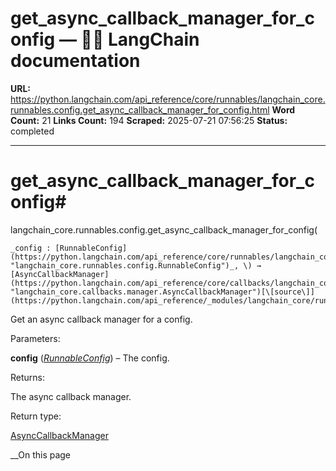 # get_async_callback_manager_for_config — 🦜🔗 LangChain  documentation

**URL:** https://python.langchain.com/api_reference/core/runnables/langchain_core.runnables.config.get_async_callback_manager_for_config.html
**Word Count:** 21
**Links Count:** 194
**Scraped:** 2025-07-21 07:56:25
**Status:** completed

---

# get\_async\_callback\_manager\_for\_config\#

langchain\_core.runnables.config.get\_async\_callback\_manager\_for\_config\(

    _config : [RunnableConfig](https://python.langchain.com/api_reference/core/runnables/langchain_core.runnables.config.RunnableConfig.html#langchain_core.runnables.config.RunnableConfig "langchain_core.runnables.config.RunnableConfig")_, \) → [AsyncCallbackManager](https://python.langchain.com/api_reference/core/callbacks/langchain_core.callbacks.manager.AsyncCallbackManager.html#langchain_core.callbacks.manager.AsyncCallbackManager "langchain_core.callbacks.manager.AsyncCallbackManager")[\[source\]](https://python.langchain.com/api_reference/_modules/langchain_core/runnables/config.html#get_async_callback_manager_for_config)\#     

Get an async callback manager for a config.

Parameters:     

**config** \([_RunnableConfig_](https://python.langchain.com/api_reference/core/runnables/langchain_core.runnables.config.RunnableConfig.html#langchain_core.runnables.config.RunnableConfig "langchain_core.runnables.config.RunnableConfig")\) – The config.

Returns:     

The async callback manager.

Return type:     

[AsyncCallbackManager](https://python.langchain.com/api_reference/core/callbacks/langchain_core.callbacks.manager.AsyncCallbackManager.html#langchain_core.callbacks.manager.AsyncCallbackManager "langchain_core.callbacks.manager.AsyncCallbackManager")

__On this page